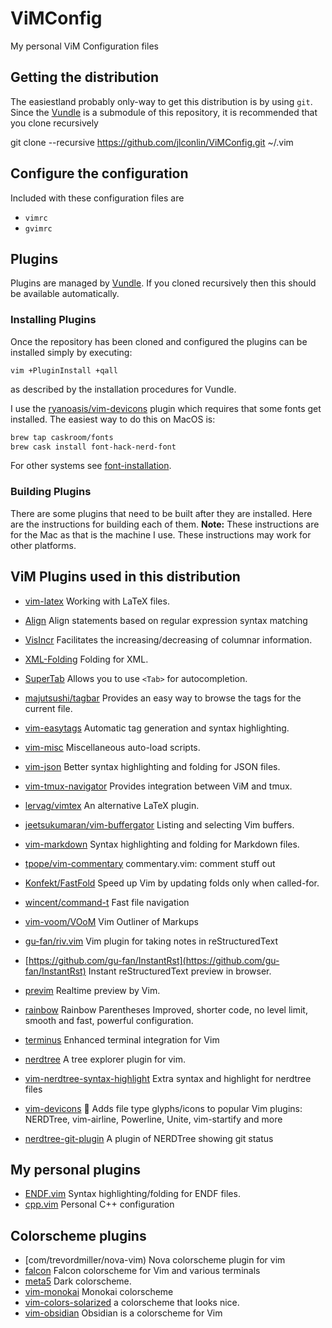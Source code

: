 # ViMConfig
My personal ViM Configuration files

## Getting the distribution
The easiestland probably only-way to get this distribution is by using `git`. Since the [Vundle](https://github.com/gmarik/Vundle.vim) is a submodule of this repository, it is recommended that you clone recursively

git clone --recursive https://github.com/jlconlin/ViMConfig.git ~/.vim


## Configure the configuration
Included with these configuration files are

 - `vimrc`
 - `gvimrc`

## Plugins
Plugins are managed by [Vundle](https://github.com/VundleVim/Vundle.vim). If you cloned recursively then this should be available automatically.

### Installing Plugins
Once the repository has been cloned and configured the plugins can be installed simply by executing:

```vim
vim +PluginInstall +qall
```
as described by the installation procedures for Vundle.

I use the [ryanoasis/vim-devicons](https://github.com/ryanoasis/vim-devicons) plugin which requires that some fonts get installed. The easiest way to do this on MacOS is:
```bash
brew tap caskroom/fonts
brew cask install font-hack-nerd-font
```
For other systems see [font-installation](https://github.com/ryanoasis/nerd-fonts#font-installation).

### Building Plugins
There are some plugins that need to be built after they are installed. Here are the instructions for building each of them. **Note:** These instructions are for the Mac as that is the machine I use. These instructions may work for other platforms.

## ViM Plugins used in this distribution

- [vim-latex](https://github.com/vim-latex/vim-latex) Working with LaTeX files.

- [Align](https://github.com/JLimperg/Align) Align statements based on regular expression syntax matching
- [VisIncr](https://github.com/vim-scripts/VisIncr) Facilitates the increasing/decreasing of columnar information.
- [XML-Folding](https://github.com/vim-scripts/XML-Folding) Folding for XML.
- [SuperTab](https://github.com/ervandew/supertab.git) Allows you to use `<Tab>` for autocompletion.
- [majutsushi/tagbar](http://github.com/majutsushi/tagbar) Provides an easy way to browse the tags for the current file.
- [vim-easytags](https://github.com/xolox/vim-easytags) Automatic tag generation and syntax highlighting.
- [vim-misc](https://github.com/xolox/vim-misc) Miscellaneous auto-load scripts.
- [vim-json](https://github.com/elzr/vim-json) Better syntax highlighting and folding for JSON files.
- [vim-tmux-navigator](https://github.com/christoomey/vim-tmux-navigator) Provides integration between ViM and tmux. 
- [lervag/vimtex](https://github.com/lervag/vimtex) An alternative LaTeX plugin.
- [jeetsukumaran/vim-buffergator](https://github.com/jeetsukumaran/vim-buffergator) Listing and selecting Vim buffers.
- [vim-markdown](https://github.com/plasticboy/vim-markdown) Syntax highlighting and folding for Markdown files.
- [tpope/vim-commentary](https://github.com/tpope/vim-commentary) commentary.vim: comment stuff out
- [Konfekt/FastFold](https://github.com/Konfekt/FastFold) Speed up Vim by updating folds only when called-for.
- [wincent/command-t](https://github.com/wincent/command-t) Fast file navigation
- [vim-voom/VOoM](https://github.com/vim-voom/VOoM) Vim Outliner of Markups
- [gu-fan/riv.vim](https://github.com/gu-fan/riv.vim) Vim plugin for taking notes in reStructuredText
- [https://github.com/gu-fan/InstantRst](https://github.com/gu-fan/InstantRst) Instant reStructuredText preview in browser.
- [previm](https://github.com/previm/previm) Realtime preview by Vim.
- [rainbow](https://github.com/luochen1990/rainbow) Rainbow Parentheses Improved, shorter code, no level limit, smooth and fast, powerful configuration.
- [terminus](https://github.com/wincent/terminus) Enhanced terminal integration for Vim

- [nerdtree](https://github.com/scrooloose/nerdtree) A tree explorer plugin for vim.
- [vim-nerdtree-syntax-highlight](https://github.com/tiagofumo/vim-nerdtree-syntax-highlight) Extra syntax and highlight for nerdtree files
- [vim-devicons](https://github.com/ryanoasis/vim-devicons) 🔣 Adds file type glyphs/icons to popular Vim plugins: NERDTree, vim-airline, Powerline, Unite, vim-startify and more
- [nerdtree-git-plugin](https://github.com/Xuyuanp/nerdtree-git-plugin) A plugin of NERDTree showing git status


## My personal plugins
 - [ENDF.vim](https://github.com/jlconlin/ENDF.vim) Syntax highlighting/folding for ENDF files.
 - [cpp.vim](https://github.com/jlconlin/cpp.vim) Personal C++ configuration

## Colorscheme plugins
 - [com/trevordmiller/nova-vim) Nova colorscheme plugin for vim
 - [falcon](https://github.com/fenetikm/falcon) Falcon colorscheme for Vim and various terminals
 - [meta5](https://github.com/christophermca/meta5) Dark colorscheme.
 - [vim-monokai](https://github.com/sickill/vim-monokai) Monokai colorscheme
 - [vim-colors-solarized](https://github.com/altercation/vim-colors-solarized) a colorscheme that looks nice.
 - [vim-obsidian](https://github.com/abra/vim-obsidian) Obsidian is a colorscheme for Vim
